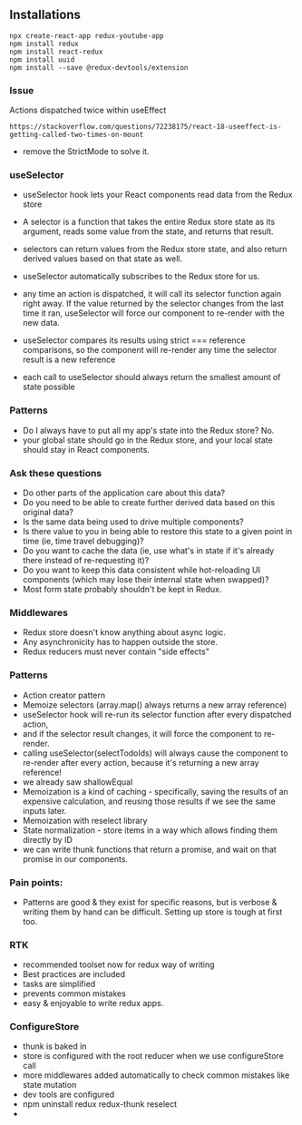 ## Installations

```
npx create-react-app redux-youtube-app
npm install redux
npm install react-redux
npm install uuid
npm install --save @redux-devtools/extension
```

### Issue

Actions dispatched twice within useEffect

`https://stackoverflow.com/questions/72238175/react-18-useeffect-is-getting-called-two-times-on-mount`

- remove the StrictMode to solve it.


### useSelector

- useSelector hook lets your React components read data from the Redux store
- A selector is a function that takes the entire Redux store state as its argument, reads some value from the state, and returns that result.
- selectors can return values from the Redux store state, and also return derived values based on that state as well.

- useSelector automatically subscribes to the Redux store for us.
- any time an action is dispatched, it will call its selector function again right away. If the value returned by the selector changes from the last time it ran, useSelector will force our component to re-render with the new data.
- useSelector compares its results using strict === reference comparisons, so the component will re-render any time the selector result is a new reference
- each call to useSelector should always return the smallest amount of state possible
  
### Patterns

- Do I always have to put all my app's state into the Redux store? No.
- your global state should go in the Redux store, and your local state should stay in React components.

### Ask these questions

- Do other parts of the application care about this data?
- Do you need to be able to create further derived data based on this original data?
- Is the same data being used to drive multiple components?
- Is there value to you in being able to restore this state to a given point in time (ie, time travel debugging)?
- Do you want to cache the data (ie, use what's in state if it's already there instead of re-requesting it)?
- Do you want to keep this data consistent while hot-reloading UI components (which may lose their internal state when swapped)?
- Most form state probably shouldn't be kept in Redux.

### Middlewares
- Redux store doesn't know anything about async logic.
- Any asynchronicity has to happen outside the store.
- Redux reducers must never contain "side effects"
  
### Patterns

- Action creator pattern
- Memoize selectors (array.map() always returns a new array reference)
- useSelector hook will re-run its selector function after every dispatched action,
- and if the selector result changes, it will force the component to re-render.
- calling useSelector(selectTodoIds) will always cause the component to re-render after every action, because it's returning a new array reference!
- we already saw shallowEqual
- Memoization is a kind of caching - specifically, saving the results of an expensive calculation, and reusing those results if we see the same inputs later.
- Memoization with reselect library
- State normalization - store items in a way which allows finding them directly by ID
- we can write thunk functions that return a promise, and wait on that promise in our components.

### Pain points:

- Patterns are good & they exist for specific reasons, but is verbose & writing them by hand can be difficult. Setting up store is tough at first too. 

### RTK 
- recommended toolset now for redux way of writing 
- Best practices are included
- tasks are simplified
- prevents common mistakes
- easy & enjoyable to write redux apps.

### ConfigureStore 

- thunk is baked in
- store is configured with the root reducer when we use configureStore call
- more middlewares added automatically to check common mistakes like state mutation
- dev tools are configured
- npm uninstall redux redux-thunk reselect
- 